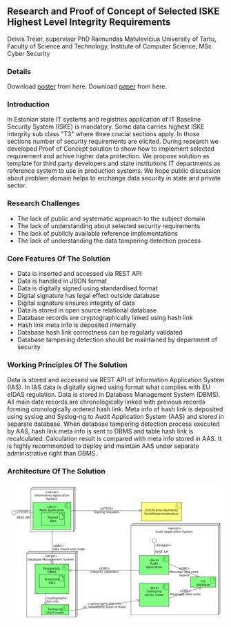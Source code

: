 ## Research and Proof of Concept of Selected ISKE Highest Level Integrity Requirements

Deivis Treier, supervisor PhD Raimundas Matulevičius
University of Tartu, Faculty of Science and Technology, Institute of Computer Science, MSc Cyber Security
### Details
Download [poster](https://github.com/DeltaTango/thesis/blob/master/poster_deivis.pdf "poster") from here.
Download [paper](https://github.com/DeltaTango/thesis/blob/master/Treier_IVCM09_2017.pdf "paper") from here.

### Introduction
In Estonian state IT systems and registries application of IT Baseline Security System (ISKE) is mandatory. Some data carries highest ISKE integrity sub class "T3" where three crucial sections apply. In those sections number of security requirements are elicited. During research we developed Proof of Concept solution to show how to implement selected requirement and achive higher data protection. We propose solution as template for third party developers and state institutions IT departments as reference system to use in production systems. We hope public discussion about problem domain helps to enchange data security in state and private sector.

### Research Challenges
- The lack of public and systematic approach to the subject domain
- The lack of understanding about selected security requirements
- The lack of publicly available reference implementations
- The lack of understanding the data tampering detection process

### Core Features Of The Solution
- Data is inserted and accessed via REST API
- Data is handled in JSON format
- Data is digitally signed using standardised format
- Digital signature has legal effect outside database
- Digital signature ensures integrity of data
- Data is stored in open source relational database
- Database records are cryptographically linked using hash link
- Hash link meta info is deposited internally
- Database hash link correctness can be regularly validated
- Database tampering detection should be maintained by department of security

### Working Principles Of The Solution
Data is stored and accessed via REST API of Information Application System (IAS). In IAS data is digitally signed using format what complies with EU eIDAS regulation. Data is stored in Database Management System (DBMS). All main data records are chronologically linked with previous records forming cronologically ordered hash link. Meta info of hash link is deposited using syslog and Syslog-ng to Audit Application System (AAS) and stored in separate database. When database tampering detection process executed by AAS, hash link meta info is sent to DBMS and table hash link is recalculated. Calculation result is compared with meta info stored in AAS. It is highly recommended to deploy  and maintain AAS under separate administrative right than DBMS.

### Architecture Of The Solution
![](https://github.com/DeltaTango/thesis/blob/master/images/diagram_complete.png?raw=true)
